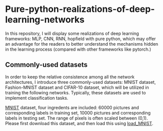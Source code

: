 # Pure-python-realizations-of-deep-learning-networks
In this repository, I will display some realizations of deep learning frameworks: MLP, CNN, RNN, hopfield with pure python, which may offer an advantage for the readers to better understand the mechanisms hidden in the learning process (compared with other frameworks like pytorch.)
## Commonly-used datasets
In order to keep the relative consistence among all the network architectures, I introduce three commonly-used datasets: MNIST dataset, Fashion-MNIST dataset and CIFAR-10 dataset, which will be utilized in training the following networks. Typically, these datasets are used to implement classification tasks.

[MNIST](http://yann.lecun.com/exdb/mnist/) dataset, four ingredents are included: 60000 pictures and corresponding labels in training set, 10000 pictures and corresponding labels in testing set. The range of pixels is often scaled between (0,1). Please first download this dataset, and then load this using [load_MNIST](https://github.com/Chan-Li/Pure-python-realizations-of-deep-learning-networks/blob/main/Datasets/load_MNIST).
